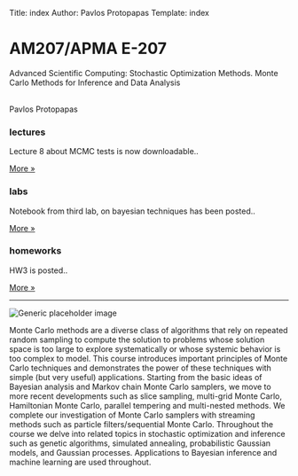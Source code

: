 Title: index
Author: Pavlos Protopapas
Template: index

<div class="jumbotron">
  <h1>AM207/APMA E-207</h1>
   <p>Advanced Scientific Computing: Stochastic Optimization Methods. Monte Carlo Methods for Inference and Data Analysis</p>
<br> Pavlos Protopapas </br>
</div>
<div class="row">
    <div class="col-lg-4">
      <h3>lectures</h3>
      <p class="text-success">Lecture 8 about MCMC tests is now downloadable..</p>
      <p><a class="btn btn-default" href="{filename}/posts/lecture8.md" role="button">More &raquo;</a></p>
    </div><!-- /.col-lg-4 -->
    <div class="col-lg-4">
      <h3>labs</h3>
      <p>Notebook from third lab, on bayesian techniques has been posted..</p>
      <p><a class="btn btn-default" href="{filename}/posts/lab3.md" role="button">More &raquo;</a></p>
    </div><!-- /.col-lg-4 -->
    <div class="col-lg-4">
      <h3>homeworks</h3>
      <p class="text-info">HW3 is posted..</p>
      <p><a class="btn btn-default" href="{filename}/posts/homework3.md" role="button">More &raquo;</a></p>
    </div><!-- /.col-lg-4 -->
</div>

<hr/>
<div class="row">
    <div class="col-lg-4">
      <img class="img-responsive" src="{filename}/images/gibbs.png" alt="Generic placeholder image">
    </div>
    <div class="col-lg-8">
     <p> Monte Carlo methods are a diverse class of algorithms that rely on repeated random sampling to compute the solution to problems whose solution space is too large to explore systematically or whose systemic behavior is too complex to model. This course introduces important principles of Monte Carlo techniques and demonstrates the power of these techniques with simple (but very useful) applications. Starting from the basic ideas of Bayesian analysis and Markov chain Monte Carlo samplers, we move to more recent developments such as slice sampling, multi-grid Monte Carlo, Hamiltonian Monte Carlo, parallel tempering and multi-nested methods. We complete our investigation of Monte Carlo samplers with streaming methods such as particle filters/sequential Monte Carlo. Throughout the course we delve into related topics in stochastic optimization and inference such as genetic algorithms, simulated annealing, probabilistic Gaussian models, and Gaussian processes. Applications to Bayesian inference and machine learning are used throughout.</p>
    </div>
</div>
